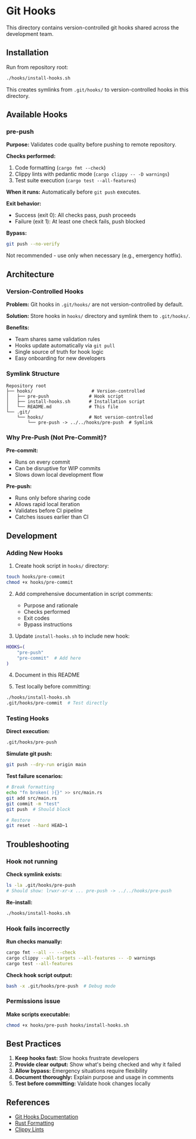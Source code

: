 # Git Hooks

This directory contains version-controlled git hooks shared across the development team.

## Installation

Run from repository root:

```bash
./hooks/install-hooks.sh
```

This creates symlinks from `.git/hooks/` to version-controlled hooks in this directory.

## Available Hooks

### pre-push

**Purpose:** Validates code quality before pushing to remote repository.

**Checks performed:**
1. Code formatting (`cargo fmt --check`)
2. Clippy lints with pedantic mode (`cargo clippy -- -D warnings`)
3. Test suite execution (`cargo test --all-features`)

**When it runs:** Automatically before `git push` executes.

**Exit behavior:**
- Success (exit 0): All checks pass, push proceeds
- Failure (exit 1): At least one check fails, push blocked

**Bypass:**
```bash
git push --no-verify
```
Not recommended - use only when necessary (e.g., emergency hotfix).

## Architecture

### Version-Controlled Hooks

**Problem:** Git hooks in `.git/hooks/` are not version-controlled by default.

**Solution:** Store hooks in `hooks/` directory and symlink them to `.git/hooks/`.

**Benefits:**
- Team shares same validation rules
- Hooks update automatically via `git pull`
- Single source of truth for hook logic
- Easy onboarding for new developers

### Symlink Structure

```
Repository root
├── hooks/                      # Version-controlled
│   ├── pre-push               # Hook script
│   ├── install-hooks.sh       # Installation script
│   └── README.md              # This file
└── .git/
    └── hooks/                 # Not version-controlled
        └── pre-push -> ../../hooks/pre-push  # Symlink
```

### Why Pre-Push (Not Pre-Commit)?

**Pre-commit:**
- Runs on every commit
- Can be disruptive for WIP commits
- Slows down local development flow

**Pre-push:**
- Runs only before sharing code
- Allows rapid local iteration
- Validates before CI pipeline
- Catches issues earlier than CI

## Development

### Adding New Hooks

1. Create hook script in `hooks/` directory:
```bash
touch hooks/pre-commit
chmod +x hooks/pre-commit
```

2. Add comprehensive documentation in script comments:
   - Purpose and rationale
   - Checks performed
   - Exit codes
   - Bypass instructions

3. Update `install-hooks.sh` to include new hook:
```bash
HOOKS=(
    "pre-push"
    "pre-commit"  # Add here
)
```

4. Document in this README

5. Test locally before committing:
```bash
./hooks/install-hooks.sh
.git/hooks/pre-commit  # Test directly
```

### Testing Hooks

**Direct execution:**
```bash
.git/hooks/pre-push
```

**Simulate git push:**
```bash
git push --dry-run origin main
```

**Test failure scenarios:**
```bash
# Break formatting
echo "fn broken( ){}" >> src/main.rs
git add src/main.rs
git commit -m "test"
git push  # Should block

# Restore
git reset --hard HEAD~1
```

## Troubleshooting

### Hook not running

**Check symlink exists:**
```bash
ls -la .git/hooks/pre-push
# Should show: lrwxr-xr-x ... pre-push -> ../../hooks/pre-push
```

**Re-install:**
```bash
./hooks/install-hooks.sh
```

### Hook fails incorrectly

**Run checks manually:**
```bash
cargo fmt --all -- --check
cargo clippy --all-targets --all-features -- -D warnings
cargo test --all-features
```

**Check hook script output:**
```bash
bash -x .git/hooks/pre-push  # Debug mode
```

### Permissions issue

**Make scripts executable:**
```bash
chmod +x hooks/pre-push hooks/install-hooks.sh
```

## Best Practices

1. **Keep hooks fast:** Slow hooks frustrate developers
2. **Provide clear output:** Show what's being checked and why it failed
3. **Allow bypass:** Emergency situations require flexibility
4. **Document thoroughly:** Explain purpose and usage in comments
5. **Test before committing:** Validate hook changes locally

## References

- [Git Hooks Documentation](https://git-scm.com/docs/githooks)
- [Rust Formatting](https://github.com/rust-lang/rustfmt)
- [Clippy Lints](https://github.com/rust-lang/rust-clippy)
